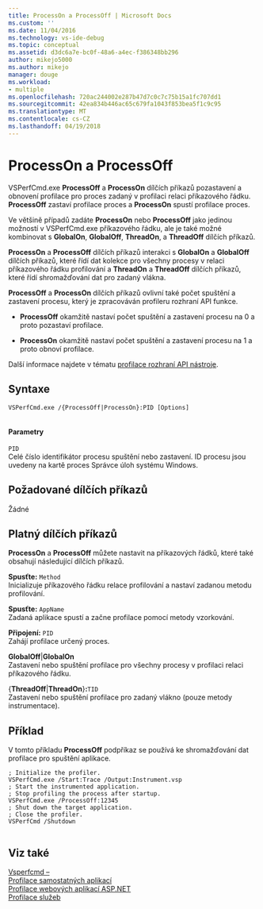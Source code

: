 ```yaml
---
title: ProcessOn a ProcessOff | Microsoft Docs
ms.custom: ''
ms.date: 11/04/2016
ms.technology: vs-ide-debug
ms.topic: conceptual
ms.assetid: d3dc6a7e-bc0f-48a6-a4ec-f386348bb296
author: mikejo5000
ms.author: mikejo
manager: douge
ms.workload:
- multiple
ms.openlocfilehash: 720ac244002e287b47d7c0c7c75b15a1fc707dd1
ms.sourcegitcommit: 42ea834b446ac65c679fa1043f853bea5f1c9c95
ms.translationtype: MT
ms.contentlocale: cs-CZ
ms.lasthandoff: 04/19/2018
---
```

# <a name="processon-and-processoff"></a>ProcessOn a ProcessOff
VSPerfCmd.exe **ProcessOff** a **ProcessOn** dílčích příkazů pozastavení a obnovení profilace pro proces zadaný v profilaci relaci příkazového řádku. **ProcessOff** zastaví profilace proces a **ProcessOn** spustí profilace proces.  
  
 Ve většině případů zadáte **ProcessOn** nebo **ProcessOff** jako jedinou možností v VSPerfCmd.exe příkazového řádku, ale je také možné kombinovat s **GlobalOn**, **GlobalOff**, **ThreadOn**, a **ThreadOff** dílčích příkazů.  
  
 **ProcessOn** a **ProcessOff** dílčích příkazů interakci s **GlobalOn** a **GlobalOff** dílčích příkazů, které řídí dat kolekce pro všechny procesy v relaci příkazového řádku profilování a **ThreadOn** a **ThreadOff** dílčích příkazů, které řídí shromažďování dat pro zadaný vlákna.  
  
 **ProcessOff** a **ProcessOn** dílčích příkazů ovlivní také počet spuštění a zastavení procesu, který je zpracováván profileru rozhraní API funkce.  
  
-   **ProcessOff** okamžitě nastaví počet spuštění a zastavení procesu na 0 a proto pozastaví profilace.  
  
-   **ProcessOn** okamžitě nastaví počet spuštění a zastavení procesu na 1 a proto obnoví profilace.  
  
 Další informace najdete v tématu [profilace rozhraní API nástroje](../profiling/profiling-tools-apis.md).  
  
## <a name="syntax"></a>Syntaxe  
  
```  
VSPerfCmd.exe /{ProcessOff|ProcessOn}:PID [Options]  
  
```  
  
#### <a name="parameters"></a>Parametry  
 `PID`  
 Celé číslo identifikátor procesu spuštění nebo zastavení. ID procesu jsou uvedeny na kartě proces Správce úloh systému Windows.  
  
## <a name="required-subcommands"></a>Požadované dílčích příkazů  
 Žádné  
  
## <a name="valid-subcommands"></a>Platný dílčích příkazů  
 **ProcessOn** a **ProcessOff** můžete nastavit na příkazových řádků, které také obsahují následující dílčích příkazů.  
  
 **Spusťte:** `Method`  
 Inicializuje příkazového řádku relace profilování a nastaví zadanou metodu profilování.  
  
 **Spusťte:** `AppName`  
 Zadaná aplikace spustí a začne profilace pomocí metody vzorkování.  
  
 **Připojení:** `PID`  
 Zahájí profilace určený proces.  
  
 **GlobalOff**&#124;**GlobalOn**  
 Zastavení nebo spuštění profilace pro všechny procesy v profilaci relaci příkazového řádku.  
  
 {**ThreadOff**&#124;**ThreadOn**}**:**`TID`  
 Zastavení nebo spuštění profilace pro zadaný vlákno (pouze metody instrumentace).  
  
## <a name="example"></a>Příklad  
 V tomto příkladu **ProcessOff** podpříkaz se používá ke shromažďování dat profilace pro spuštění aplikace.  
  
```  
; Initialize the profiler.  
VSPerfCmd.exe /Start:Trace /Output:Instrument.vsp   
; Start the instrumented application.  
; Stop profiling the process after startup.  
VSPerfCmd.exe /ProcessOff:12345  
; Shut down the target application.  
; Close the profiler.  
VSPerfCmd /Shutdown  
  
```  
  
## <a name="see-also"></a>Viz také  
 [Vsperfcmd –](../profiling/vsperfcmd.md)   
 [Profilace samostatných aplikací](../profiling/command-line-profiling-of-stand-alone-applications.md)   
 [Profilace webových aplikací ASP.NET](../profiling/command-line-profiling-of-aspnet-web-applications.md)   
 [Profilace služeb](../profiling/command-line-profiling-of-services.md)